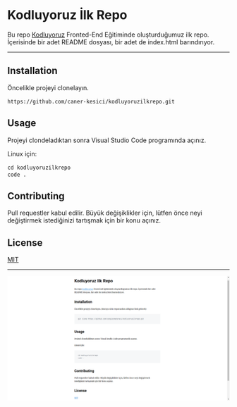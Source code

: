 # Kodluyoruz İlk Repo
Bu repo [Kodluyoruz](https://www.kodluyoruz.org) Fronted-End Eğitiminde oluşturduğumuz ilk repo. İçerisinde bir adet README dosyası, bir adet de index.html barındırıyor.

----------------------------

## Installation 
Öncelikle projeyi clonelayın. 


    https://github.com/caner-kesici/kodluyoruzilkrepo.git


## Usage 
Projeyi clondeladıktan sonra Visual Studio Code programında açınız.

Linux için:

    cd kodluyoruzilkrepo
    code .

## Contributing 
Pull requestler kabul edilir. Büyük değişiklikler için, lütfen önce neyi değiştirmek istediğinizi tartışmak için bir konu açınız.

## License
[MIT](https://choosealisence.com/lisences/mit/#)

---

![Lorem Picsum Gorsel](https://raw.githubusercontent.com/Kodluyoruz/taskforce/main/git/odev1/figures/markdown.png)
